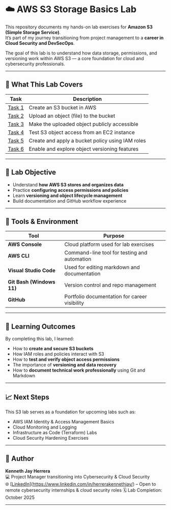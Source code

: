 # ☁️ AWS S3 Storage Basics Lab

This repository documents my hands-on lab exercises for **Amazon S3 (Simple Storage Service)**.  
It’s part of my journey transitioning from project management to a **career in Cloud Security and DevSecOps**.  

The goal of this lab is to understand how data storage, permissions, and versioning work within AWS S3 — a core foundation for cloud and cybersecurity professionals.

---

## 🧠 What This Lab Covers

| Task | Description |
|------|--------------|
| [Task 1](docs/S3-Storage-Basics/Task1-Create-Bucket.md) | Create an S3 bucket in AWS |
| [Task 2](docs/S3-Storage-Basics/Task2-Upload-Object.md) | Upload an object (file) to the bucket |
| [Task 3](docs/S3-Storage-Basics/Task3-Make-Object-Public.md) | Make the uploaded object publicly accessible |
| [Task 4](docs/S3-Storage-Basics/Task4-Test-Connectivity.md) | Test S3 object access from an EC2 instance |
| [Task 5](docs/S3-Storage-Basics/Task5-Create-Bucket-Policy.md) | Create and apply a bucket policy using IAM roles |
| [Task 6](docs/S3-Storage-Basics/Task6-Explore-Versioning.md) | Enable and explore object versioning features |

---

## 🧩 Lab Objective

- Understand **how AWS S3 stores and organizes data**
- Practice **configuring access permissions and policies**
- Learn **versioning and object lifecycle management**
- Build documentation and GitHub workflow experience

---

## 🧰 Tools & Environment

| Tool | Purpose |
|------|----------|
| **AWS Console** | Cloud platform used for lab exercises |
| **AWS CLI** | Command-line tool for testing and automation |
| **Visual Studio Code** | Used for editing markdown and documentation |
| **Git Bash (Windows 11)** | Version control and repo management |
| **GitHub** | Portfolio documentation for career visibility |

---

## 🧠 Learning Outcomes

By completing this lab, I learned:
- How to **create and secure S3 buckets**
- How IAM roles and policies interact with S3
- How to **test and verify object access permissions**
- The importance of **versioning and data recovery**
- How to **document technical work professionally** using Git and Markdown

---

## 📈 Next Steps

This S3 lab serves as a foundation for upcoming labs such as:
- AWS IAM Identity & Access Management Basics  
- Cloud Monitoring and Logging  
- Infrastructure as Code (Terraform) Labs  
- Cloud Security Hardening Exercises

---

## 📜 Author

**Kenneth Jay Herrera**  
💻 Project Manager transitioning into Cybersecurity & Cloud Security  
🌐 [[LinkedIn](#)](https://www.linkedin.com/in/herrerakennethjay/) – Open to remote cybersecurity internships & cloud security roles 
🗓️ Lab Completion: October 2025  

---